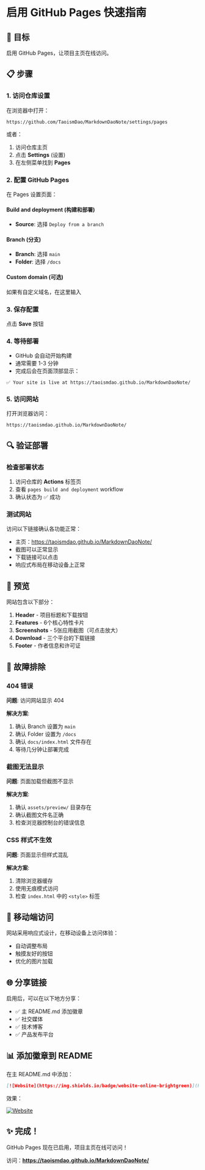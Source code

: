 # 启用 GitHub Pages 快速指南

## 🎯 目标

启用 GitHub Pages，让项目主页在线访问。

## 📋 步骤

### 1. 访问仓库设置

在浏览器中打开：

```
https://github.com/TaoismDao/MarkdownDaoNote/settings/pages
```

或者：

1. 访问仓库主页
2. 点击 **Settings** (设置)
3. 在左侧菜单找到 **Pages**

### 2. 配置 GitHub Pages

在 Pages 设置页面：

#### **Build and deployment** (构建和部署)

- **Source**: 选择 `Deploy from a branch`

#### **Branch** (分支)

- **Branch**: 选择 `main`
- **Folder**: 选择 `/docs`

#### **Custom domain** (可选)

如果有自定义域名，在这里输入

### 3. 保存配置

点击 **Save** 按钮

### 4. 等待部署

- GitHub 会自动开始构建
- 通常需要 1-3 分钟
- 完成后会在页面顶部显示：

```
✅ Your site is live at https://taoismdao.github.io/MarkdownDaoNote/
```

### 5. 访问网站

打开浏览器访问：

```
https://taoismdao.github.io/MarkdownDaoNote/
```

## 🔍 验证部署

### 检查部署状态

1. 访问仓库的 **Actions** 标签页
2. 查看 `pages build and deployment` workflow
3. 确认状态为 ✅ 成功

### 测试网站

访问以下链接确认各功能正常：

- 主页：https://taoismdao.github.io/MarkdownDaoNote/
- 截图可以正常显示
- 下载链接可以点击
- 响应式布局在移动设备上正常

## 🎨 预览

网站包含以下部分：

1. **Header** - 项目标题和下载按钮
2. **Features** - 6个核心特性卡片
3. **Screenshots** - 5张应用截图（可点击放大）
4. **Download** - 三个平台的下载链接
5. **Footer** - 作者信息和许可证

## 🔧 故障排除

### 404 错误

**问题**: 访问网站显示 404

**解决方案**:
1. 确认 Branch 设置为 `main`
2. 确认 Folder 设置为 `/docs`
3. 确认 `docs/index.html` 文件存在
4. 等待几分钟让部署完成

### 截图无法显示

**问题**: 页面加载但截图不显示

**解决方案**:
1. 确认 `assets/preview/` 目录存在
2. 确认截图文件名正确
3. 检查浏览器控制台的错误信息

### CSS 样式不生效

**问题**: 页面显示但样式混乱

**解决方案**:
1. 清除浏览器缓存
2. 使用无痕模式访问
3. 检查 `index.html` 中的 `<style>` 标签

## 📱 移动端访问

网站采用响应式设计，在移动设备上访问体验：

- 自动调整布局
- 触摸友好的按钮
- 优化的图片加载

## 🌐 分享链接

启用后，可以在以下地方分享：

- ✅ 主 README.md 添加徽章
- ✅ 社交媒体
- ✅ 技术博客
- ✅ 产品发布平台

## 📊 添加徽章到 README

在主 README.md 中添加：

```markdown
[![Website](https://img.shields.io/badge/website-online-brightgreen)](https://taoismdao.github.io/MarkdownDaoNote/)
```

效果：

[![Website](https://img.shields.io/badge/website-online-brightgreen)](https://taoismdao.github.io/MarkdownDaoNote/)

## ✨ 完成！

GitHub Pages 现在已启用，项目主页在线可访问！

访问：**https://taoismdao.github.io/MarkdownDaoNote/**

